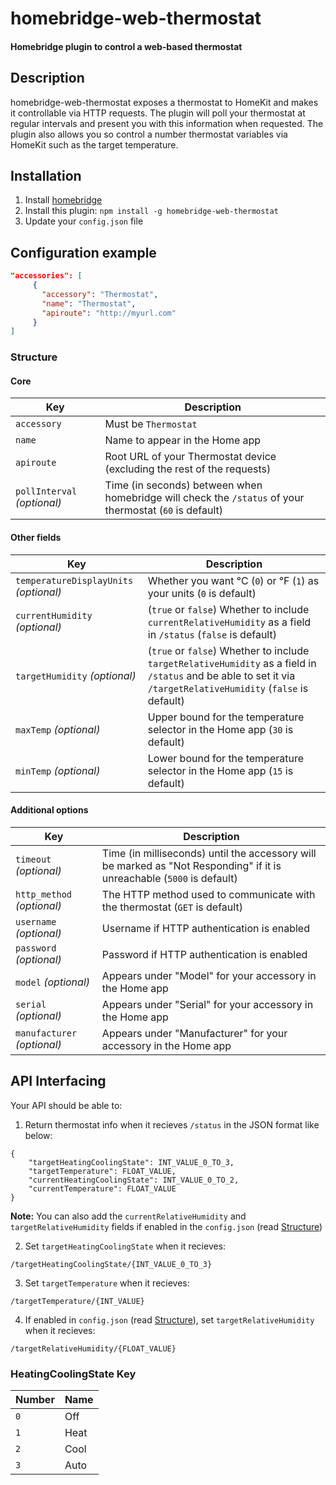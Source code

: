 # homebridge-web-thermostat

#### Homebridge plugin to control a web-based thermostat

## Description

homebridge-web-thermostat exposes a thermostat to HomeKit and makes it controllable via HTTP requests. The plugin will poll your thermostat at regular intervals and present you with this information when requested. The plugin also allows you so control a number thermostat variables via HomeKit such as the target temperature.

## Installation

1. Install [homebridge](https://github.com/nfarina/homebridge#installation-details)
2. Install this plugin: `npm install -g homebridge-web-thermostat`
3. Update your `config.json` file

## Configuration example

```json
"accessories": [
     {
       "accessory": "Thermostat",
       "name": "Thermostat",
       "apiroute": "http://myurl.com"
     }
]
```

### Structure

#### Core
| Key | Description |
| --- | --- |
| `accessory` | Must be `Thermostat` |
| `name` | Name to appear in the Home app |
| `apiroute` | Root URL of your Thermostat device (excluding the rest of the requests) |
| `pollInterval` _(optional)_ | Time (in seconds) between when homebridge will check the `/status` of your thermostat (`60` is default) |

#### Other fields
| Key | Description |
| --- | --- |
| `temperatureDisplayUnits` _(optional)_ | Whether you want °C (`0`) or °F (`1`) as your units (`0` is default) |
| `currentHumidity` _(optional)_ | (`true` or `false`) Whether to include `currentRelativeHumidity` as a field in `/status` (`false` is default) |
| `targetHumidity` _(optional)_ | (`true` or `false`) Whether to include `targetRelativeHumidity` as a field in `/status` and be able to set it via `/targetRelativeHumidity` (`false` is default) |
| `maxTemp` _(optional)_ | Upper bound for the temperature selector in the Home app (`30` is default) |
| `minTemp` _(optional)_ | Lower bound for the temperature selector in the Home app (`15` is default) |

#### Additional options
| Key | Description |
| --- | --- |
| `timeout` _(optional)_ | Time (in milliseconds) until the accessory will be marked as "Not Responding" if it is unreachable (`5000` is default) |
| `http_method` _(optional)_ | The HTTP method used to communicate with the thermostat (`GET` is default) |
| `username` _(optional)_ | Username if HTTP authentication is enabled |
| `password` _(optional)_ | Password if HTTP authentication is enabled |
| `model` _(optional)_ | Appears under "Model" for your accessory in the Home app |
| `serial` _(optional)_ | Appears under "Serial" for your accessory in the Home app |
| `manufacturer` _(optional)_ | Appears under "Manufacturer" for your accessory in the Home app |

## API Interfacing

Your API should be able to:

1. Return thermostat info when it recieves `/status` in the JSON format like below:
```
{
    "targetHeatingCoolingState": INT_VALUE_0_TO_3,
    "targetTemperature": FLOAT_VALUE,
    "currentHeatingCoolingState": INT_VALUE_0_TO_2,
    "currentTemperature": FLOAT_VALUE
}
```

**Note:** You can also add the `currentRelativeHumidity` and `targetRelativeHumidity` fields if enabled in the `config.json` (read [Structure](#structure))

2. Set `targetHeatingCoolingState` when it recieves:
```
/targetHeatingCoolingState/{INT_VALUE_0_TO_3}
```

3. Set `targetTemperature` when it recieves:
```
/targetTemperature/{INT_VALUE}
```

4. If enabled in `config.json` (read [Structure](#structure)), set `targetRelativeHumidity` when it recieves:
```
/targetRelativeHumidity/{FLOAT_VALUE}
```

### HeatingCoolingState Key

| Number | Name |
| --- | --- |
| `0` | Off |
| `1` | Heat |
| `2` | Cool |
| `3` | Auto |
